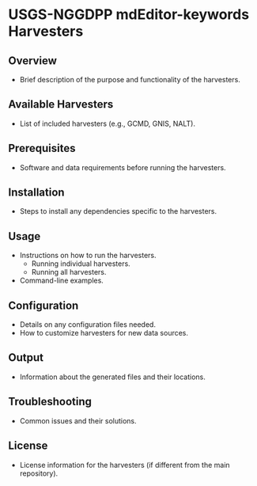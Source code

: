 # USGS-NGGDPP mdEditor-keywords Harvesters

## Overview

- Brief description of the purpose and functionality of the harvesters.

## Available Harvesters

- List of included harvesters (e.g., GCMD, GNIS, NALT).

## Prerequisites

- Software and data requirements before running the harvesters.

## Installation

- Steps to install any dependencies specific to the harvesters.

## Usage

- Instructions on how to run the harvesters.
  - Running individual harvesters.
  - Running all harvesters.
- Command-line examples.

## Configuration

- Details on any configuration files needed.
- How to customize harvesters for new data sources.

## Output

- Information about the generated files and their locations.

## Troubleshooting

- Common issues and their solutions.

## License

- License information for the harvesters (if different from the main repository).
